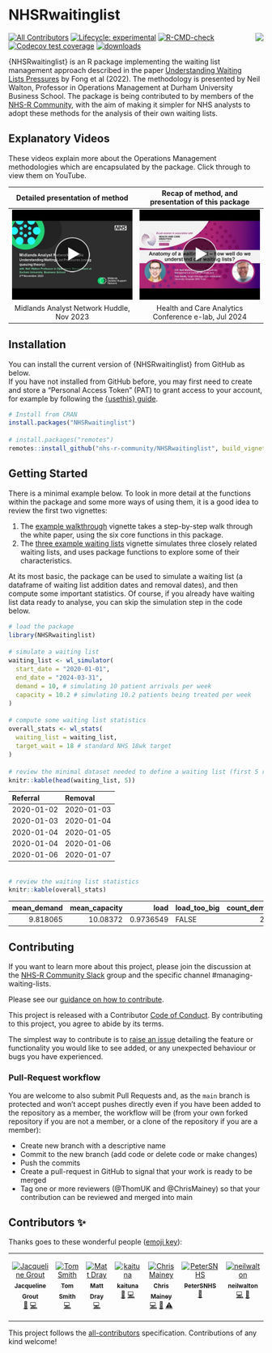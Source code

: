 
<!-- README.md is generated from README.Rmd. Please edit that file -->

# NHSRwaitinglist

<a alt="NHS-R Community's logo" href='https://nhsrcommunity.com/'><img src='https://nhs-r-community.github.io/assets/logo/nhsr-logo.png' align="right" height="80" /></a>

<!-- badges: start -->

[![All
Contributors](https://img.shields.io/badge/all_contributors-7-orange.svg?style=flat-square)](#contributors-)
[![Lifecycle:
experimental](https://img.shields.io/badge/lifecycle-experimental-orange.svg)](https://lifecycle.r-lib.org/articles/stages.html#experimental)
[![R-CMD-check](https://github.com/nhs-r-community/NHSRwaitinglist/actions/workflows/R-CMD-check.yaml/badge.svg)](https://github.com/nhs-r-community/NHSRwaitinglist/actions/workflows/R-CMD-check.yaml)
[![Codecov test
coverage](https://codecov.io/gh/nhs-r-community/NHSRwaitinglist/branch/main/graph/badge.svg)](https://app.codecov.io/gh/nhs-r-community/NHSRwaitinglist?branch=main)
[![downloads](https://cranlogs.r-pkg.org/badges/grand-total/NHSRwaitinglist)](https://cran.r-project.org/package=NHSRwaitinglist)
<!-- badges: end -->

{NHSRwaitinglist} is an R package implementing the waiting list
management approach described in the paper [Understanding Waiting Lists
Pressures](https://www.medrxiv.org/content/10.1101/2022.08.23.22279117v1)
by Fong et al (2022). The methodology is presented by Neil Walton,
Professor in Operations Management at Durham University Business School.
The package is being contributed to by members of the [NHS-R
Community](https://nhsrcommunity.com/), with the aim of making it
simpler for NHS analysts to adopt these methods for the analysis of
their own waiting lists.

## Explanatory Videos

These videos explain more about the Operations Management methodologies
which are encapsulated by the package. Click through to view them on
YouTube.

| Detailed presentation of method | Recap of method, and presentation of this package |
|:--:|:--:|
| [![Thumbnail for link to MAN huddle video](man/figures/NHSRwaitinglist_MAN_huddle_thumbnail.jpg)](https://www.youtube.com/watch?v=NWthhW5Fgls) | [![Thumbnail for link to Health and Care Analytics Conference E-lab video](man/figures/NHSRwaitinglist_HACA_elab_thumbnail.jpg)](https://www.youtube.com/watch?v=3peqTEl_ZAQ) |
| Midlands Analyst Network Huddle, Nov 2023 | Health and Care Analytics Conference e-lab, Jul 2024 |

## Installation

You can install the current version of {NHSRwaitinglist} from GitHub as
below.  
If you have not installed from GitHub before, you may first need to
create and store a “Personal Access Token” (PAT) to grant access to your
account, for example by following the [{usethis}
guide](https://usethis.r-lib.org/articles/git-credentials.html#get-a-personal-access-token-pat).

``` r
# Install from CRAN
install.packages("NHSRwaitinglist")

# install.packages("remotes")
remotes::install_github("nhs-r-community/NHSRwaitinglist", build_vignettes = TRUE)
```

## Getting Started

There is a minimal example below. To look in more detail at the
functions within the package and some more ways of using them, it is a
good idea to review the first two vignettes:

1.  The [example
    walkthrough](https://nhs-r-community.github.io/NHSRwaitinglist/articles/example_walkthrough.html)
    vignette takes a step-by-step walk through the white paper, using
    the six core functions in this package.  
2.  The [three example waiting
    lists](https://nhs-r-community.github.io/NHSRwaitinglist/articles/three_example_waiting_lists.html)
    vignette simulates three closely related waiting lists, and uses
    package functions to explore some of their characteristics.

At its most basic, the package can be used to simulate a waiting list (a
dataframe of waiting list addition dates and removal dates), and then
compute some important statistics. Of course, if you already have
waiting list data ready to analyse, you can skip the simulation step in
the code below.

``` r
# load the package
library(NHSRwaitinglist)

# simulate a waiting list
waiting_list <- wl_simulator(
  start_date = "2020-01-01",
  end_date = "2024-03-31",
  demand = 10, # simulating 10 patient arrivals per week
  capacity = 10.2 # simulating 10.2 patients being treated per week
)

# compute some waiting list statistics
overall_stats <- wl_stats(
  waiting_list = waiting_list,
  target_wait = 18 # standard NHS 18wk target
)

# review the minimal dataset needed to define a waiting list (first 5 rows only)
knitr::kable(head(waiting_list, 5))
```

| Referral   | Removal    |
|:-----------|:-----------|
| 2020-01-02 | 2020-01-03 |
| 2020-01-03 | 2020-01-04 |
| 2020-01-04 | 2020-01-05 |
| 2020-01-04 | 2020-01-06 |
| 2020-01-06 | 2020-01-07 |

``` r

# review the waiting list statistics
knitr::kable(overall_stats)
```

| mean_demand | mean_capacity | load | load_too_big | count_demand | queue_size | target_queue_size | queue_too_big | mean_wait | cv_arrival | cv_removal | target_capacity | relief_capacity | pressure |
|---:|---:|---:|:---|---:|---:|---:|:---|---:|---:|---:|---:|:---|---:|
| 9.818065 | 10.08372 | 0.9736549 | FALSE | 2174 | 5 | 44.18129 | FALSE | 1.8 | 1.131775 | 0.7003787 | 10.01489 | NA | 0.2 |

## Contributing

If you want to learn more about this project, please join the discussion
at the [NHS-R Community Slack](https://nhsrcommunity.slack.com/) group
and the specific channel \#managing-waiting-lists.

Please see our [guidance on how to
contribute](https://tools.nhsrcommunity.com/contribution.html).

This project is released with a Contributor [Code of
Conduct](https://github.com/nhs-r-community/NHSRwaitinglist/blob/main/CODE_OF_CONDUCT.md).
By contributing to this project, you agree to abide by its terms.

The simplest way to contribute is to [raise an
issue](https://github.com/nhs-r-community/NHSRwaitinglist/issues)
detailing the feature or functionality you would like to see added, or
any unexpected behaviour or bugs you have experienced.

### Pull-Request workflow

You are welcome to also submit Pull Requests and, as the `main` branch
is protected and won’t accept pushes directly even if you have been
added to the repository as a member, the workflow will be (from your own
forked repository if you are not a member, or a clone of the repository
if you are a member):

- Create new branch with a descriptive name
- Commit to the new branch (add code or delete code or make changes)
- Push the commits
- Create a pull-request in GitHub to signal that your work is ready to
  be merged
- Tag one or more reviewers (@ThomUK and @ChrisMainey) so that your
  contribution can be reviewed and merged into main

## Contributors ✨

Thanks goes to these wonderful people ([emoji
key](https://github.com/all-contributors/all-contributors/blob/master/docs/emoji-key.md)):

<!-- ALL-CONTRIBUTORS-LIST:START - Do not remove or modify this section -->

<!-- prettier-ignore-start -->

<!-- markdownlint-disable -->

<table>

<tbody>

<tr>

<td align="center" valign="top" width="14.28%">

<a href="https://github.com/jacgrout"><img src="https://avatars.githubusercontent.com/u/103451105?v=4?s=100" width="100px;" alt="Jacqueline Grout"/><br /><sub><b>Jacqueline
Grout</b></sub></a><br /><a href="#ideas-jacgrout" title="Ideas, Planning, & Feedback">🤔</a>
<a href="https://github.com/nhs-r-community/NHSRwaitinglist/commits?author=jacgrout" title="Code">💻</a>
</td>

<td align="center" valign="top" width="14.28%">

<a href="https://github.com/ThomUK"><img src="https://avatars.githubusercontent.com/u/10871342?v=4?s=100" width="100px;" alt="Tom Smith"/><br /><sub><b>Tom
Smith</b></sub></a><br /><a href="https://github.com/nhs-r-community/NHSRwaitinglist/commits?author=ThomUK" title="Code">💻</a>
</td>

<td align="center" valign="top" width="14.28%">

<a href="https://www.matt-dray.com/"><img src="https://avatars.githubusercontent.com/u/18232097?v=4?s=100" width="100px;" alt="Matt Dray"/><br /><sub><b>Matt
Dray</b></sub></a><br /><a href="https://github.com/nhs-r-community/NHSRwaitinglist/commits?author=matt-dray" title="Code">💻</a>
</td>

<td align="center" valign="top" width="14.28%">

<a href="https://github.com/kaituna"><img src="https://avatars.githubusercontent.com/u/151142766?v=4?s=100" width="100px;" alt="kaituna"/><br /><sub><b>kaituna</b></sub></a><br /><a href="https://github.com/nhs-r-community/NHSRwaitinglist/commits?author=kaituna" title="Documentation">📖</a>
<a href="https://github.com/nhs-r-community/NHSRwaitinglist/commits?author=kaituna" title="Code">💻</a>
</td>

<td align="center" valign="top" width="14.28%">

<a href="https://github.com/chrismainey"><img src="https://avatars.githubusercontent.com/u/39626211?v=4?s=100" width="100px;" alt="Chris Mainey"/><br /><sub><b>Chris
Mainey</b></sub></a><br /><a href="https://github.com/nhs-r-community/NHSRwaitinglist/commits?author=chrismainey" title="Code">💻</a>
<a href="https://github.com/nhs-r-community/NHSRwaitinglist/commits?author=chrismainey" title="Documentation">📖</a>
<a href="https://github.com/nhs-r-community/NHSRwaitinglist/commits?author=chrismainey" title="Tests">⚠️</a>
</td>

<td align="center" valign="top" width="14.28%">

<a href="https://github.com/PeterSNHS"><img src="https://avatars.githubusercontent.com/u/67410797?v=4?s=100" width="100px;" alt="PeterSNHS"/><br /><sub><b>PeterSNHS</b></sub></a><br /><a href="https://github.com/nhs-r-community/NHSRwaitinglist/commits?author=PeterSNHS" title="Documentation">📖</a>
</td>

<td align="center" valign="top" width="14.28%">

<a href="https://github.com/neilwalton"><img src="https://avatars.githubusercontent.com/u/53338269?v=4?s=100" width="100px;" alt="neilwalton"/><br /><sub><b>neilwalton</b></sub></a><br /><a href="https://github.com/nhs-r-community/NHSRwaitinglist/commits?author=neilwalton" title="Code">💻</a>
<a href="https://github.com/nhs-r-community/NHSRwaitinglist/commits?author=neilwalton" title="Documentation">📖</a>
</td>

</tr>

</tbody>

</table>

<!-- markdownlint-restore -->

<!-- prettier-ignore-end -->

<!-- ALL-CONTRIBUTORS-LIST:END -->

This project follows the
[all-contributors](https://github.com/all-contributors/all-contributors)
specification. Contributions of any kind welcome!
